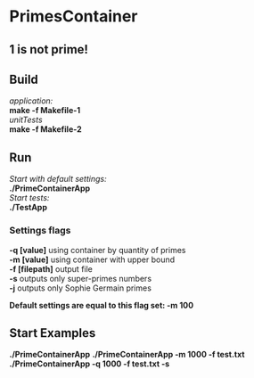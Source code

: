 # PrimesContainer 
## 1 is not prime!
## Build  
  *application:*  
  **make -f Makefile-1**  
  *unitTests*  
  **make -f Makefile-2**    
## Run  
   *Start with default settings:*  
    **./PrimeContainerApp**  
   *Start tests:*    
    **./TestApp**  
### Settings flags
   **-q [value]** using container by quantity of primes  
   **-m [value]** using container with upper bound   
   **-f [filepath]** output file  
   **-s** outputs only super-primes numbers  
   **-j** outputs only Sophie Germain primes  
   
   **Default settings are equal to this flag set:  -m 100**  
 ## Start Examples  
   **./PrimeContainerApp**
   **./PrimeContainerApp -m 1000 -f test.txt**  
   **./PrimeContainerApp -q 1000 -f test.txt -s**  
